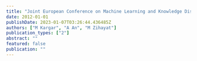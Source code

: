 ```yaml
---
title: "Joint European Conference on Machine Learning and Knowledge Discovery in Databases"
date: 2012-01-01
publishDate: 2023-01-07T03:26:44.436485Z
authors: ["M Kargar", "A An", "M Zihayat"]
publication_types: ["2"]
abstract: ""
featured: false
publication: ""
---
```


